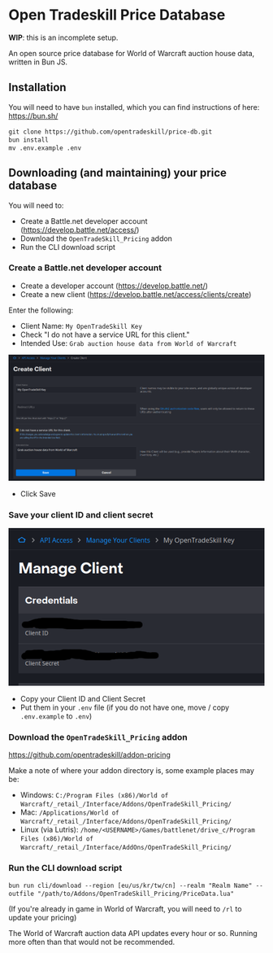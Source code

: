 # Open Tradeskill Price Database

**WIP**: this is an incomplete setup. 

An open source price database for World of Warcraft auction house data, written in Bun JS.

## Installation
You will need to have `bun` installed, which you can find instructions of here: https://bun.sh/
```
git clone https://github.com/opentradeskill/price-db.git
bun install
mv .env.example .env
```

## Downloading (and maintaining) your price database
You will need to:
- Create a Battle.net developer account (https://develop.battle.net/access/)
- Download the `OpenTradeSkill_Pricing` addon
- Run the CLI download script

### Create a Battle.net developer account
- Create a developer account (https://develop.battle.net/)
- Create a new client (https://develop.battle.net/access/clients/create)

Enter the following:
- Client Name: `My OpenTradeSkill Key`
- Check "I do not have a service URL for this client."
- Intended Use: `Grab auction house data from World of Warcraft`

![Setup Example](doc/API_Setup_Start.png)

- Click Save

### Save your client ID and client secret
![Client Example](doc/API_Setup_Manage.png)

- Copy your Client ID and Client Secret
- Put them in your `.env` file (if you do not have one, move / copy `.env.example` to `.env`)

### Download the `OpenTradeSkill_Pricing` addon
https://github.com/opentradeskill/addon-pricing

Make a note of where your addon directory is, some example places may be:
- Windows: `C:/Program Files (x86)/World of Warcraft/_retail_/Interface/Addons/OpenTradeSkill_Pricing/`
- Mac: `/Applications/World of Warcraft/_retail_/Interface/Addons/OpenTradeSkill_Pricing/`
- Linux (via Lutris): `/home/<USERNAME>/Games/battlenet/drive_c/Program Files (x86)/World of Warcraft/_retail_/Interface/AddOns/OpenTradeSkill_Pricing/`

### Run the CLI download script
```
bun run cli/download --region [eu/us/kr/tw/cn] --realm "Realm Name" --outfile "/path/to/Addons/OpenTradeSkill_Pricing/PriceData.lua"
```

(If you're already in game in World of Warcraft, you will need to `/rl` to update your pricing)

The World of Warcraft auction data API updates every hour or so. Running more often than that would not be recommended.